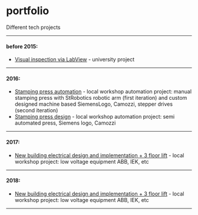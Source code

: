 # portfolio
Different tech projects

---
#### before 2015:
- [Visual inspection via LabView](https://drive.google.com/drive/folders/1GpBXuDifZXbwfM85KXP0jBQXjKXFMTz0?usp=sharing "Google Drive") - university project
---
#### 2016:
- [Stamping press automation](https://drive.google.com/drive/folders/1-xgVA1lPaY53aDmUPS9siPmwSTVUCXjx?usp=sharing "Google Drive") - local workshop automation project: manual stamping press with StRobotics robotic arm (first iteration) and custom designed machine based SiemensLogo, Camozzi, stepper drives (second iteration)
- [Stamping press design](https://drive.google.com/drive/folders/1yzWUEU4VNbQNsCGpUjrEKS_B4Ljr9Iod?usp=sharing "Google Drive") - local workshop automation project: semi automated press, Siemens logo, Camozzi
---
#### 2017:
- [New building electrical design and implementation + 3 floor lift](https://drive.google.com/drive/folders/1s5hrvpiXmFQXlw_vQYb5GaRGwwBAhC4V?usp=sharing "Google Drive") - local workshop project: low voltage equipment ABB, IEK, etc
---
#### 2018:
- [New building electrical design and implementation + 3 floor lift](https://drive.google.com/drive/folders/1s5hrvpiXmFQXlw_vQYb5GaRGwwBAhC4V?usp=sharing "Google Drive") - local workshop project: low voltage equipment ABB, IEK, etc
---
